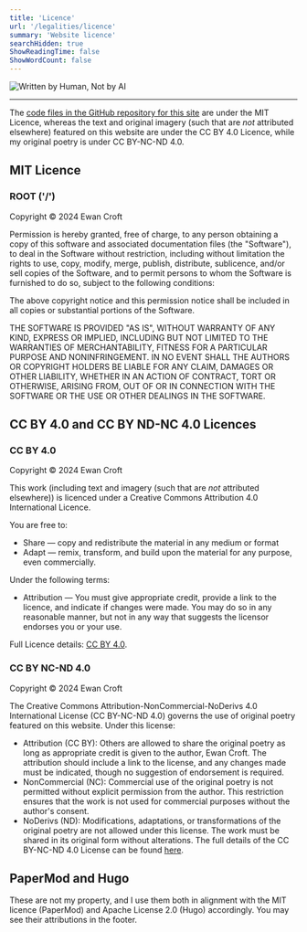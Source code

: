 ```yaml
---
title: 'Licence'
url: '/legalities/licence'
summary: 'Website licence'
searchHidden: true
ShowReadingTime: false
ShowWordCount: false
---
```


![Written by Human, Not by AI](/images/not-by-ai/english/Written-By-Human-Not-By-AI-Badge-black.svg "Written by Human, Not by AI")

---

The [code files in the GitHub repository for this site](https://github.com/ewanc26/website) are under the MIT Licence, whereas the text and original imagery (such that are *not* attributed elsewhere) featured on this website are under the CC BY 4.0 Licence, while my original poetry is under CC BY-NC-ND 4.0.

## MIT Licence

### ROOT ('/')

Copyright © 2024 Ewan Croft

Permission is hereby granted, free of charge, to any person obtaining a copy of this software and associated documentation files (the "Software"), to deal in the Software without restriction, including without limitation the rights to use, copy, modify, merge, publish, distribute, sublicence, and/or sell copies of the Software, and to permit persons to whom the Software is furnished to do so, subject to the following conditions:

The above copyright notice and this permission notice shall be included in all copies or substantial portions of the Software.

THE SOFTWARE IS PROVIDED "AS IS", WITHOUT WARRANTY OF ANY KIND, EXPRESS OR IMPLIED, INCLUDING BUT NOT LIMITED TO THE WARRANTIES OF MERCHANTABILITY, FITNESS FOR A PARTICULAR PURPOSE AND NONINFRINGEMENT. IN NO EVENT SHALL THE AUTHORS OR COPYRIGHT HOLDERS BE LIABLE FOR ANY CLAIM, DAMAGES OR OTHER LIABILITY, WHETHER IN AN ACTION OF CONTRACT, TORT OR OTHERWISE, ARISING FROM, OUT OF OR IN CONNECTION WITH THE SOFTWARE OR THE USE OR OTHER DEALINGS IN THE SOFTWARE.

## CC BY 4.0 and CC BY ND-NC 4.0 Licences

### CC BY 4.0

Copyright © 2024 Ewan Croft

This work (including text and imagery (such that are *not* attributed elsewhere)) is licenced under a Creative Commons Attribution 4.0 International Licence.

You are free to:

- Share — copy and redistribute the material in any medium or format
- Adapt — remix, transform, and build upon the material for any purpose, even commercially.

Under the following terms:

- Attribution — You must give appropriate credit, provide a link to the licence, and indicate if changes were made. You may do so in any reasonable manner, but not in any way that suggests the licensor endorses you or your use.

Full Licence details: [CC BY 4.0](https://creativecommons.org/licenses/by/4.0/).

### CC BY NC-ND 4.0

Copyright © 2024 Ewan Croft

The Creative Commons Attribution-NonCommercial-NoDerivs 4.0 International License (CC BY-NC-ND 4.0) governs the use of original poetry featured on this website. Under this license:

- Attribution (CC BY): Others are allowed to share the original poetry as long as appropriate credit is given to the author, Ewan Croft. The attribution should include a link to the license, and any changes made must be indicated, though no suggestion of endorsement is required.
- NonCommercial (NC): Commercial use of the original poetry is not permitted without explicit permission from the author. This restriction ensures that the work is not used for commercial purposes without the author's consent.
- NoDerivs (ND): Modifications, adaptations, or transformations of the original poetry are not allowed under this license. The work must be shared in its original form without alterations.
The full details of the CC BY-NC-ND 4.0 License can be found [here](https://creativecommons.org/licenses/by-nc-nd/4.0/).

## PaperMod and Hugo

These are not my property, and I use them both in alignment with the MIT licence (PaperMod) and Apache License 2.0 (Hugo) accordingly. You may see their attributions in the footer.
